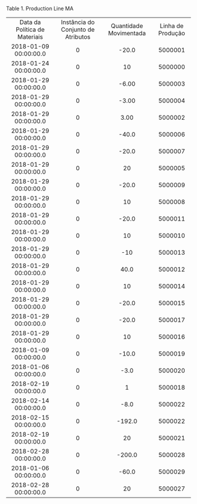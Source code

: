 <div id="d456704e1" class="table">

<div class="table-title">

Table 1. Production Line
MA

</div>

<div class="table-contents">

|                               |                                    |                        |                   |
| :---------------------------: | :--------------------------------: | :--------------------: | :---------------: |
| Data da Política de Materiais | Instância do Conjunto de Atributos | Quantidade Movimentada | Linha de Produção |
|     2018-01-09 00:00:00.0     |                 0                  |         \-20.0         |      5000001      |
|     2018-01-24 00:00:00.0     |                 0                  |           10           |      5000000      |
|     2018-01-29 00:00:00.0     |                 0                  |         \-6.00         |      5000003      |
|     2018-01-29 00:00:00.0     |                 0                  |         \-3.00         |      5000004      |
|     2018-01-29 00:00:00.0     |                 0                  |          3.00          |      5000002      |
|     2018-01-29 00:00:00.0     |                 0                  |         \-40.0         |      5000006      |
|     2018-01-29 00:00:00.0     |                 0                  |         \-20.0         |      5000007      |
|     2018-01-29 00:00:00.0     |                 0                  |           20           |      5000005      |
|     2018-01-29 00:00:00.0     |                 0                  |         \-20.0         |      5000009      |
|     2018-01-29 00:00:00.0     |                 0                  |           10           |      5000008      |
|     2018-01-29 00:00:00.0     |                 0                  |         \-20.0         |      5000011      |
|     2018-01-29 00:00:00.0     |                 0                  |           10           |      5000010      |
|     2018-01-29 00:00:00.0     |                 0                  |          \-10          |      5000013      |
|     2018-01-29 00:00:00.0     |                 0                  |          40.0          |      5000012      |
|     2018-01-29 00:00:00.0     |                 0                  |           10           |      5000014      |
|     2018-01-29 00:00:00.0     |                 0                  |         \-20.0         |      5000015      |
|     2018-01-29 00:00:00.0     |                 0                  |         \-20.0         |      5000017      |
|     2018-01-29 00:00:00.0     |                 0                  |           10           |      5000016      |
|     2018-01-09 00:00:00.0     |                 0                  |         \-10.0         |      5000019      |
|     2018-01-06 00:00:00.0     |                 0                  |         \-3.0          |      5000020      |
|     2018-02-19 00:00:00.0     |                 0                  |           1            |      5000018      |
|     2018-02-14 00:00:00.0     |                 0                  |         \-8.0          |      5000022      |
|     2018-02-15 00:00:00.0     |                 0                  |        \-192.0         |      5000022      |
|     2018-02-19 00:00:00.0     |                 0                  |           20           |      5000021      |
|     2018-02-28 00:00:00.0     |                 0                  |        \-200.0         |      5000028      |
|     2018-01-06 00:00:00.0     |                 0                  |         \-60.0         |      5000029      |
|     2018-02-28 00:00:00.0     |                 0                  |           20           |      5000027      |

</div>

</div>

